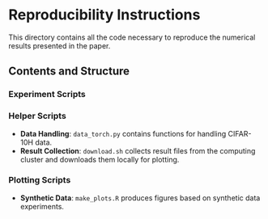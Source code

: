 # Reproducibility Instructions

This directory contains all the code necessary to reproduce the numerical results presented in the paper.

## Contents and Structure

### Experiment Scripts


### Helper Scripts

- **Data Handling**: `data_torch.py` contains functions for handling CIFAR-10H data.
- **Result Collection**: `download.sh` collects result files from the computing cluster and downloads them locally for plotting.

### Plotting Scripts

- **Synthetic Data**: `make_plots.R` produces figures based on synthetic data experiments.


